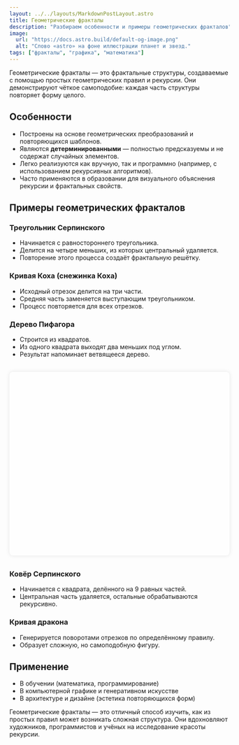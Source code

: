 ```yaml
---
layout: ../../layouts/MarkdownPostLayout.astro
title: Геометрические фракталы
description: "Разбираем особенности и примеры геометрических фракталов"
image:
  url: "https://docs.astro.build/default-og-image.png"
  alt: "Слово «astro» на фоне иллюстрации планет и звезд."
tags: ["фракталы", "графика", "математика"]
---
```


Геометрические фракталы — это фрактальные структуры, создаваемые с помощью простых геометрических правил и рекурсии. Они демонстрируют чёткое самоподобие: каждая часть структуры повторяет форму целого.

## Особенности

- Построены на основе геометрических преобразований и повторяющихся шаблонов.
- Являются **детерминированными** — полностью предсказуемы и не содержат случайных элементов.
- Легко реализуются как вручную, так и программно (например, с использованием рекурсивных алгоритмов).
- Часто применяются в образовании для визуального объяснения рекурсии и фрактальных свойств.

## Примеры геометрических фракталов

###  Треугольник Серпинского

- Начинается с равностороннего треугольника.
- Делится на четыре меньших, из которых центральный удаляется.
- Повторение этого процесса создаёт фрактальную решётку.

### Кривая Коха (снежинка Коха)

- Исходный отрезок делится на три части.
- Средняя часть заменяется выступающим треугольником.
- Процесс повторяется для всех отрезков.

### Дерево Пифагора

- Строится из квадратов.
- Из одного квадрата выходят два меньших под углом.
- Результат напоминает ветвящееся дерево.

<canvas id="fractalCanvas" width="600" height="500" style="display:block; margin:2rem auto; background: #fefefe; box-shadow: 0 0 10px rgba(0,0,0,0.1); border-radius: 8px;"></canvas>

<script is:inline>
const canvas = document.getElementById("fractalCanvas");
const ctx = canvas.getContext("2d");
const maxDepth = 8;
let currentDepth = 0;

function drawTree(x, y, size, angle, depth) {
  if (depth > currentDepth) return;
  if (depth === 0) return;

  ctx.save();
  ctx.translate(x, y);
  ctx.rotate(angle);
  ctx.fillStyle = `hsl(${depth * 30}, 60%, 60%)`;
  ctx.fillRect(0, 0, size, -size);

  const newSize = size * Math.SQRT1_2;
  const leftX = 0;
  const leftY = -size;
  const rightX = newSize;
  const rightY = -size;

  drawTree(leftX, leftY, newSize, -Math.PI / 4, depth - 1);
  drawTree(rightX, rightY, newSize, Math.PI / 4, depth - 1);
  ctx.restore();
}

function animate() {
  ctx.clearRect(0, 0, canvas.width, canvas.height);
  ctx.save();
  ctx.translate(canvas.width / 2 - 40, canvas.height - 20);
  drawTree(0, 0, 80, 0, maxDepth);
  ctx.restore();

  if (currentDepth < maxDepth) {
    currentDepth++;
    setTimeout(() => requestAnimationFrame(animate), 400);
  }
}

animate();
</script>


### Ковёр Серпинского

- Начинается с квадрата, делённого на 9 равных частей.
- Центральная часть удаляется, остальные обрабатываются рекурсивно.

### Кривая дракона

- Генерируется поворотами отрезков по определённому правилу.
- Образует сложную, но самоподобную фигуру.

## Применение

- В обучении (математика, программирование)
- В компьютерной графике и генеративном искусстве
- В архитектуре и дизайне (эстетика повторяющихся форм)

Геометрические фракталы — это отличный способ изучить, как из простых правил может возникать сложная структура. Они вдохновляют художников, программистов и учёных на исследование красоты рекурсии.
